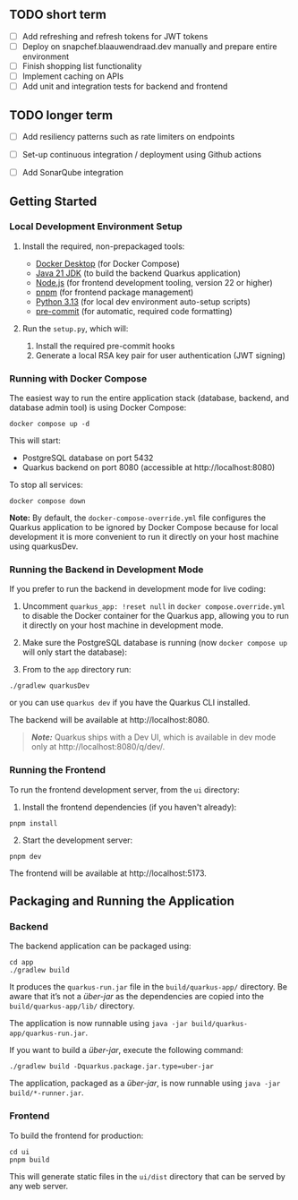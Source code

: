 ## TODO short term

- [ ] Add refreshing and refresh tokens for JWT tokens
- [ ] Deploy on snapchef.blaauwendraad.dev manually and prepare entire environment
- [ ] Finish shopping list functionality
- [ ] Implement caching on APIs
- [ ] Add unit and integration tests for backend and frontend

## TODO longer term

- [ ] Add resiliency patterns such as rate limiters on endpoints
- [ ] Set-up continuous integration / deployment using Github actions
- [ ] Add SonarQube integration


## Getting Started

### Local Development Environment Setup

1. Install the required, non-prepackaged tools:

    - [Docker Desktop](https://docs.docker.com/get-docker/) (for Docker Compose)
    - [Java 21 JDK](https://www.oracle.com/java/technologies/javase/jdk21-archive-downloads.html) (to build the backend
      Quarkus application)
    - [Node.js](https://nodejs.org/en/download/) (for frontend development tooling, version 22 or higher)
    - [pnpm](https://pnpm.io/installation) (for frontend package management)
    - [Python 3.13](https://www.python.org/downloads/) (for local dev environment auto-setup scripts)
    - [pre-commit](https://pre-commit.com/#install) (for automatic, required code formatting)
2. Run the `setup.py`, which will:
    1. Install the required pre-commit hooks
    2. Generate a local RSA key pair for user authentication (JWT signing)

### Running with Docker Compose

The easiest way to run the entire application stack (database, backend, and database admin tool) is using Docker
Compose:

```shell script
docker compose up -d
```

This will start:

- PostgreSQL database on port 5432
- Quarkus backend on port 8080 (accessible at http://localhost:8080)

To stop all services:

```shell script
docker compose down
```

**Note:** By default, the `docker-compose-override.yml` file configures the Quarkus application to be ignored by Docker
Compose because for local development it is more convenient to run it directly on your host machine using quarkusDev.

### Running the Backend in Development Mode

If you prefer to run the backend in development mode for live coding:

1. Uncomment `quarkus_app: !reset null` in `docker compose.override.yml` to disable the Docker container for the Quarkus
   app, allowing you to run it directly on your host machine in development mode.

2. Make sure the PostgreSQL database is running (now `docker compose up` will only start the database):

3. From to the `app` directory run:

```shell script
./gradlew quarkusDev
```

or you can use `quarkus dev` if you have the Quarkus CLI installed.

The backend will be available at http://localhost:8080.

> **_Note:_**  Quarkus ships with a Dev UI, which is available in dev mode only at http://localhost:8080/q/dev/.

### Running the Frontend

To run the frontend development server, from the `ui` directory:

1. Install the frontend dependencies (if you haven't already):

```shell script
pnpm install
```

2. Start the development server:

```shell script
pnpm dev
```

The frontend will be available at http://localhost:5173.

## Packaging and Running the Application

### Backend

The backend application can be packaged using:

```shell script
cd app
./gradlew build
```

It produces the `quarkus-run.jar` file in the `build/quarkus-app/` directory.
Be aware that it’s not a _über-jar_ as the dependencies are copied into the `build/quarkus-app/lib/` directory.

The application is now runnable using `java -jar build/quarkus-app/quarkus-run.jar`.

If you want to build a _über-jar_, execute the following command:

```shell script
./gradlew build -Dquarkus.package.jar.type=uber-jar
```

The application, packaged as a _über-jar_, is now runnable using `java -jar build/*-runner.jar`.

### Frontend

To build the frontend for production:

```shell script
cd ui
pnpm build
```

This will generate static files in the `ui/dist` directory that can be served by any web server.